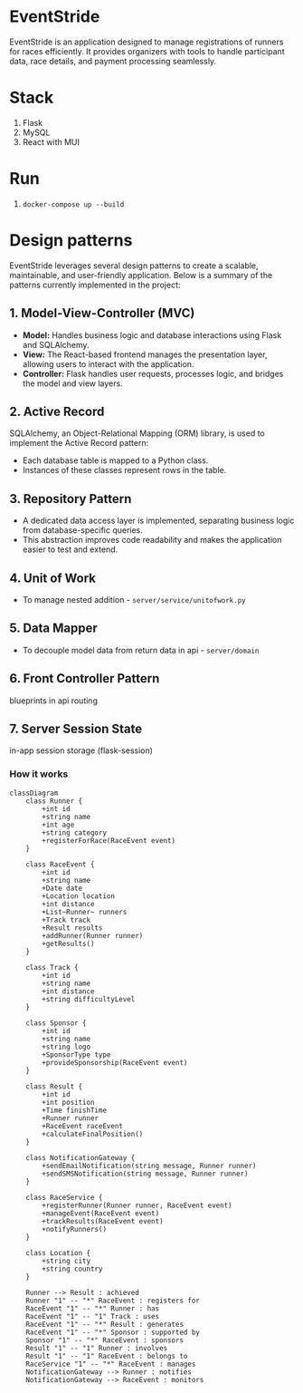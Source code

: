 # EventStride

EventStride is an application designed to manage registrations of runners for races efficiently. It provides organizers with tools to handle participant data, race details, and payment processing seamlessly.

# Stack
1. Flask
2. MySQL
3. React with MUI

# Run
1. `docker-compose up --build`

# Design patterns
EventStride leverages several design patterns to create a scalable, maintainable, and user-friendly application. Below is a summary of the patterns currently implemented in the project:

## 1. Model-View-Controller (MVC)
- **Model:** Handles business logic and database interactions using Flask and SQLAlchemy.
- **View:** The React-based frontend manages the presentation layer, allowing users to interact with the application.
- **Controller:** Flask handles user requests, processes logic, and bridges the model and view layers.

## 2. Active Record
SQLAlchemy, an Object-Relational Mapping (ORM) library, is used to implement the Active Record pattern:
- Each database table is mapped to a Python class.
- Instances of these classes represent rows in the table.

## 3. Repository Pattern
- A dedicated data access layer is implemented, separating business logic from database-specific queries.
- This abstraction improves code readability and makes the application easier to test and extend.

## 4. Unit of Work
- To manage nested addition - `server/service/unitofwork.py`

## 5. Data Mapper
- To decouple model data from return data in api - `server/domain`

## 6. Front Controller Pattern 
blueprints in api routing

## 7. Server Session State
in-app session storage (flask-session)

### How it works

```mermaid
classDiagram
    class Runner {
        +int id
        +string name
        +int age
        +string category
        +registerForRace(RaceEvent event)
    }

    class RaceEvent {
        +int id
        +string name
        +Date date
        +Location location
        +int distance
        +List~Runner~ runners
        +Track track
        +Result results
        +addRunner(Runner runner)
        +getResults()
    }

    class Track {
        +int id
        +string name
        +int distance
        +string difficultyLevel
    }

    class Sponsor {
        +int id
        +string name
        +string logo
        +SponsorType type
        +provideSponsorship(RaceEvent event)
    }

    class Result {
        +int id
        +int position
        +Time finishTime
        +Runner runner
        +RaceEvent raceEvent
        +calculateFinalPosition()
    }

    class NotificationGateway {
        +sendEmailNotification(string message, Runner runner)
        +sendSMSNotification(string message, Runner runner)
    }

    class RaceService {
        +registerRunner(Runner runner, RaceEvent event)
        +manageEvent(RaceEvent event)
        +trackResults(RaceEvent event)
        +notifyRunners()
    }

    class Location {
        +string city
        +string country
    }

    Runner --> Result : achieved
    Runner "1" -- "*" RaceEvent : registers for
    RaceEvent "1" -- "*" Runner : has
    RaceEvent "1" -- "1" Track : uses
    RaceEvent "1" -- "*" Result : generates
    RaceEvent "1" -- "*" Sponsor : supported by
    Sponsor "1" -- "*" RaceEvent : sponsors
    Result "1" -- "1" Runner : involves
    Result "1" -- "1" RaceEvent : belongs to
    RaceService "1" -- "*" RaceEvent : manages
    NotificationGateway --> Runner : notifies
    NotificationGateway --> RaceEvent : monitors
```